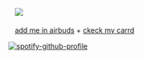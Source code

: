 ㅤ![](https://komarev.com/ghpvc/?username=yaoiprofessor&color=grey&style=plastic) ㅤㅤㅤ
  
ㅤ[add me in airbuds](https://i.airbuds.fm/parasitesbasement/1BkcGeM7Xa) + [ckeck my carrd](https://ughsybau.carrd.co/#)
  
 [![spotify-github-profile](https://spotify-github-profile.kittinanx.com/api/view?uid=31n66xtbpsrounvjf75wljatwstm&cover_image=true&theme=natemoo-re&show_offline=false&background_color=121212&interchange=true&bar_color=4a0000&bar_color_cover=true)](https://spotify-github-profile.kittinanx.com/api/view?uid=31n66xtbpsrounvjf75wljatwstm&redirect=true)
